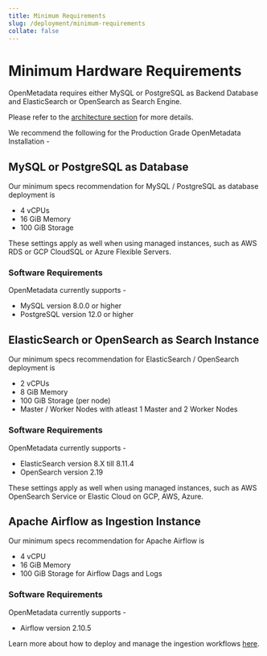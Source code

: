 ```yaml
---
title: Minimum Requirements
slug: /deployment/minimum-requirements
collate: false
---
```


# Minimum Hardware Requirements

OpenMetadata requires either MySQL or PostgreSQL as Backend Database and ElasticSearch or OpenSearch as Search Engine. 

Please refer to the [architecture section](/developers/architecture) for more details.

We recommend the following for the Production Grade OpenMetadata Installation -

## MySQL or PostgreSQL as Database

Our minimum specs recommendation for MySQL / PostgreSQL as database deployment is 
- 4 vCPUs
- 16 GiB Memory
- 100 GiB Storage

These settings apply as well when using managed instances, such as AWS RDS or GCP CloudSQL or Azure Flexible Servers.

### Software Requirements

OpenMetadata currently supports -

- MySQL version 8.0.0 or higher
- PostgreSQL version 12.0 or higher

## ElasticSearch or OpenSearch as Search Instance

Our minimum specs recommendation for ElasticSearch / OpenSearch deployment is
- 2 vCPUs
- 8 GiB Memory
- 100 GiB Storage (per node)
- Master / Worker Nodes with atleast 1 Master and 2 Worker Nodes

### Software Requirements

OpenMetadata currently supports -

- ElasticSearch version 8.X till 8.11.4
- OpenSearch version 2.19

These settings apply as well when using managed instances, such as AWS OpenSearch Service or Elastic Cloud on GCP, AWS, Azure.

## Apache Airflow as Ingestion Instance

Our minimum specs recommendation for Apache Airflow is
- 4 vCPU
- 16 GiB Memory
- 100 GiB Storage for Airflow Dags and Logs

### Software Requirements

OpenMetadata currently supports -
- Airflow version 2.10.5

Learn more about how to deploy and manage the ingestion workflows [here](/deployment/ingestion).
